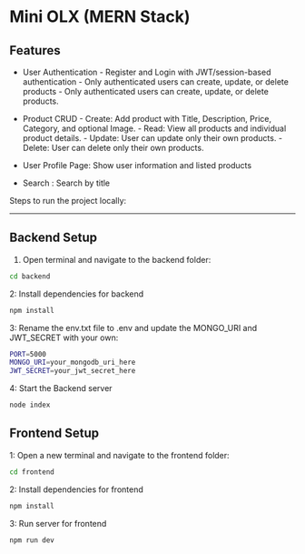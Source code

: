 # Mini OLX (MERN Stack)

## Features

- User Authentication - Register and Login with JWT/session-based authentication - Only
authenticated users can create, update, or delete products - Only
authenticated users can create, update, or delete products.

- Product CRUD - Create: Add product with Title, Description, Price, Category, and
optional Image. - Read: View all products and individual product details. - Update: User can update
only their own products. - Delete: User can delete only their own products.

- User Profile Page: Show user information and listed products
  
- Search : Search by title

Steps to run the project locally:

---

## Backend Setup

1. Open terminal and navigate to the backend folder:

```bash
cd backend
```
2: Install dependencies for backend
```bash
npm install
```
3: Rename the env.txt file to .env and update the MONGO_URI and JWT_SECRET with your own:
``` bash
PORT=5000
MONGO_URI=your_mongodb_uri_here
JWT_SECRET=your_jwt_secret_here
```
4: Start the Backend server
``` bash
node index
```
## Frontend Setup

1: Open a new terminal and navigate to the frontend folder:
``` bash
cd frontend
```
2: Install dependencies for frontend
``` bash
npm install
```
3: Run server for frontend
``` bash
npm run dev

```


